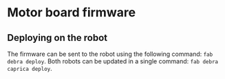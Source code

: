 # Motor board firmware

## Deploying on the robot
The firmware can be sent to the robot using the following command: `fab debra deploy`.
Both robots can be updated in a single command: `fab debra caprica deploy`.
